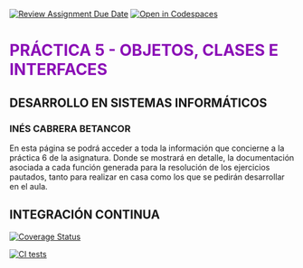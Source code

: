 [![Review Assignment Due Date](https://classroom.github.com/assets/deadline-readme-button-22041afd0340ce965d47ae6ef1cefeee28c7c493a6346c4f15d667ab976d596c.svg)](https://classroom.github.com/a/hGiCucuU)
[![Open in Codespaces](https://classroom.github.com/assets/launch-codespace-2972f46106e565e64193e422d61a12cf1da4916b45550586e14ef0a7c637dd04.svg)](https://classroom.github.com/open-in-codespaces?assignment_repo_id=18558878)

# <span style="color: #8b0fb6;">PRÁCTICA 5 - OBJETOS, CLASES E INTERFACES</span>
## DESARROLLO EN SISTEMAS INFORMÁTICOS 
### INÉS CABRERA BETANCOR

En esta página se podrá acceder a toda la información que concierne a la práctica 6 de la asignatura. Donde se mostrará en detalle, la documentación asociada a cada función generada para la resolución de los ejercicios pautados, tanto para realizar en casa como los que se pedirán desarrollar en el aula.

## INTEGRACIÓN CONTINUA

[![Coverage Status](https://coveralls.io/repos/github/ULL-ESIT-INF-DSI-2425/prct06-generics-solid-InesCabreraBetancor/badge.svg?branch=main)](https://coveralls.io/github/ULL-ESIT-INF-DSI-2425/prct06-generics-solid-InesCabreraBetancor?branch=main)

[![CI tests](https://github.com/ULL-ESIT-INF-DSI-2425/prct06-generics-solid-InesCabreraBetancor/actions/workflows/ci.yml/badge.svg)](https://github.com/ULL-ESIT-INF-DSI-2425/prct06-generics-solid-InesCabreraBetancor/actions/workflows/ci.yml)